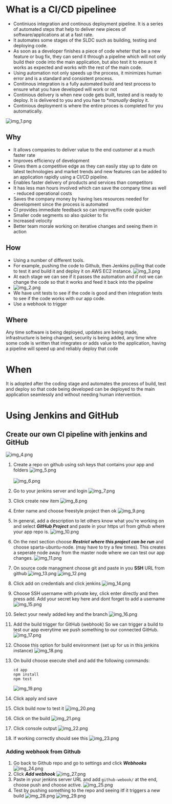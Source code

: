 # What is a CI/CD pipelinee
- Continiuos integration and continous deployment pipeline. It is a series of automated steps that help to deliver new pieces of software/applications at at a fast rate. 
- It automates some stages of the SLDC such as building, testing and deploying code. 
- As soon as a developer finishes a piece of code wheter that be a new feature or bug fix, they can send it through a pipeline which will not only build their code into the main application, but also test it to ensure it works as expected and works with the rest of the main code. 
- Using automation not only speeds up the process, it minimizes human error and is a standard and consistent process.
- Conitinous integration is a fully automated build and test process to ensure what you have developed will work or not
- Continious delivery is when new code gets built, tested and is ready to deploy. It is delivered to you and you hae to **manually* deploy it.
- Continious deployment is where the entire proces is completed for you automatically.

![img_1.png](img_1.png)



## Why
- It allows companies to deliver value to the end customer at a much faster rate
- Improves efficiency of development
- Gives them a competitive edge as they can easily stay up to date on latest technologies and market trends and new features can be added to an application rapidly using a CI/CD pipeline. 
- Enables faster delivery of products and services than competitors
- It has less man hours involved which can save the company time as well - reduced operational costs
- Saves the company money by having lses resources needed for development since the process is automated
- CI provides immediate feedback so can improve/fix code quicker
- Smaller code segments so also quicker to fix
- Increased velocity
- Better team morale working on iterative changes and seeing them in action


## How
- Using a number of different tools.
- For example, pushing the code to Github, then Jenkins pulling that code to test it and build it and deploy it on AWS EC2 instance.
![img_3.png](img_3.png)
- At each stage we can see if it passes the automation and if not we can change the code so that it works and feed it back into the pipeline
- ![img_2.png](img_2.png)
- We have unit tests to see if the code is good and then integration tests to see if the code works with our app code.
- Use a webhook to trigger 




## Where
Any time software is being deployed, updates are being made, infrastructure is being changed, security is being added, any time whre some code is written that integrates or adds value to the application, having a pipeline will speed up and reliably deploy that code

# When
It is adopted after the coding stage and automates the process of build, test and deploy so that code being developed can be deployed to the main application seamlessly and without needing human intervention. 

# Using Jenkins and GitHub

## Create our own CI pipeline with jenkins and GitHub

![img_4.png](img_4.png)

1. Create a repo on github using ssh keys that contains your app and folders
![img_5.png](img_5.png) <br><br>
![img_6.png](img_6.png)

2. Go to your jenkins server and login
![img_7.png](img_7.png)
3. Click create new item
![img_8.png](img_8.png)
4. Enter name and choose freestyle project then ok
![img_9.png](img_9.png)
5. In general, add a description to let others know what you're working on and select ***GitHub Project*** and paste in your https url from github where your app repo is.
![img_10.png](img_10.png)
6. On the next section choose ***Restrict where this project can be run*** and choose sparta-ubuntu-node. (may have to try a few times). This creates a seperate node away from the master node where we can test our app changes.
![img_11.png](img_11.png)
7. On source code managment choose git and paste in you **SSH** URL from github
![img_13.png](img_13.png)
![img_12.png](img_12.png)
8. Click add on credentials and click jenkins 
![img_14.png](img_14.png)
9. Choose SSH username with private key, click enter directly and then press add. Add your secret key here and dont forget to add a username
![img_15.png](img_15.png)
10. Select your newly added key and the branch
![img_16.png](img_16.png)
11. Add the build trigger for GitHub (webhook) So we can trigger a build to test our app everytime we push something to our connected GitHub.
![img_17.png](img_17.png)
12. Choose this option for build environment (set up for us in this jenkins instance)
![img_18.png](img_18.png)
13. On build choose execute shell and add the following commands:
    ```
    cd app
    npm install
    npm test
    ```
    ![img_19.png](img_19.png)
14. Click apply and save
15. Click build now to test it
![img_20.png](img_20.png)
16. Click on the build 
![img_21.png](img_21.png)
17. Click console output
![img_22.png](img_22.png)
18. If working correctly should see this
![img_23.png](img_23.png)

### Adding webhook from Github
1. Go back to Github repo and go to settings and click ***Webhooks***
![img_24.png](img_24.png)
2. Click ***Add webhook***
![img_27.png](img_27.png)
3. Paste in your jenkins server URL and add `github-webook/` at the end, choose push and choose active.
![img_25.png](img_25.png)
4. Test by pushing something to the repo and seeing itf it triggers a new build
![img_28.png](img_28.png)
![img_29.png](img_29.png)
